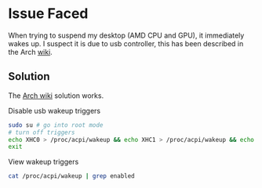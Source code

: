 # Issue Faced
When trying to suspend my desktop (AMD CPU and GPU), it immediately wakes up. I suspect it is due to usb controller, this has been described in the Arch [wiki](https://wiki.archlinux.org/title/Power_management/Wakeup_triggers#Instantaneous_wakeups_from_suspend).

## Solution
The [Arch wiki](https://wiki.archlinux.org/title/Power_management/Wakeup_triggers#Instantaneous_wakeups_from_suspend) solution works.

Disable usb wakeup triggers
``` bash
sudo su # go into root mode
# turn off triggers
echo XHC0 > /proc/acpi/wakeup && echo XHC1 > /proc/acpi/wakeup && echo XHC2 > /proc/acpi/wakeup
exit
```

View wakeup triggers

``` bash
cat /proc/acpi/wakeup | grep enabled
```


